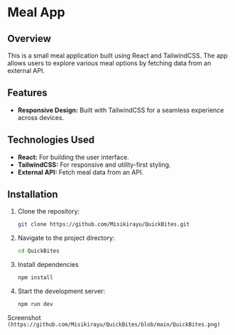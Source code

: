 # Meal App

## Overview

This is a small meal application built using React and TailwindCSS. The app allows users to explore various meal options by fetching data from an external API.

## Features
- **Responsive Design:** Built with TailwindCSS for a seamless experience across devices.

## Technologies Used

- **React:** For building the user interface.
- **TailwindCSS:** For responsive and utility-first styling.
- **External API:** Fetch meal data from an API.

## Installation

1. Clone the repository:
   ```bash
   git clone https://github.com/Misikirayu/QuickBites.git
2. Navigate to the project directory:
   ```bash
   cd QuickBites
3. Install dependencies
   ```bash
   npm install
4. Start the development server:
   ```bash
   npm run dev
Screenshot
  `(https://github.com/Misikirayu/QuickBites/blob/main/QuickBites.png)`



